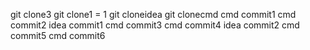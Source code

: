 git clone3
git clone1 = 1
git cloneidea
git clonecmd
cmd commit1
cmd commit2
idea commit1
cmd commit3
cmd commit4
idea commit2
cmd commit5
cmd commit6